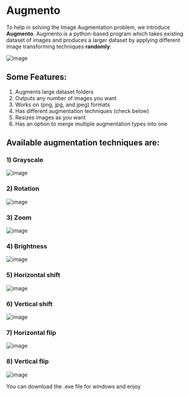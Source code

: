 # Augmento
To  help  in  solving  the Image Augmentation  problem,  we  introduce  **Augmento**. Augmento is a python-based program which takes existing dataset of images and produces a larger dataset by applying different image transforming techniques **randomly**.

![image](https://user-images.githubusercontent.com/102156303/168449066-fb7db7a1-11b2-481d-a15c-43750dbb6e2c.png)

## Some Features:
1) Augments large dataset folders
2) Outputs any number of images you want
3) Works on (png, jpg, and jpeg) formats
4) Has different augmentation techniques (check below)
5) Resizes images as you want
6) Has an option to merge multiple augmentation types into one 

## Available augmentation techniques are:
### 1) Grayscale
![image](https://user-images.githubusercontent.com/102156303/168448901-71c1abf5-2b59-4f83-bbf9-5b9d69dbf7ed.png)

### 2) Rotation
![image](https://user-images.githubusercontent.com/102156303/168448918-aa6f0947-0cb6-4324-9961-e943abe1dd1e.png)

### 3) Zoom
![image](https://user-images.githubusercontent.com/102156303/168448945-e96f5aa8-03cd-4eec-9f1c-cceedae7c701.png)

### 4) Brightness
![image](https://user-images.githubusercontent.com/102156303/168448948-88589617-2ff3-46fc-aa23-a8c0909c42ca.png)

### 5) Horizontal shift
![image](https://user-images.githubusercontent.com/102156303/168448957-154bf711-3f57-4c08-98a3-ac56ee2c75a0.png)

### 6) Vertical shift
![image](https://user-images.githubusercontent.com/102156303/168448962-7ff03c4b-4394-428b-8889-a31c49378d77.png)

### 7) Horizontal flip
![image](https://user-images.githubusercontent.com/102156303/168448963-e2fd8c8c-8066-430a-b621-944d74ff5a4a.png)

### 8) Vertical flip
![image](https://user-images.githubusercontent.com/102156303/168448965-d6010080-4259-4dfa-9623-ccf12ab91a98.png)

You can download the .exe file for windows and enjoy
